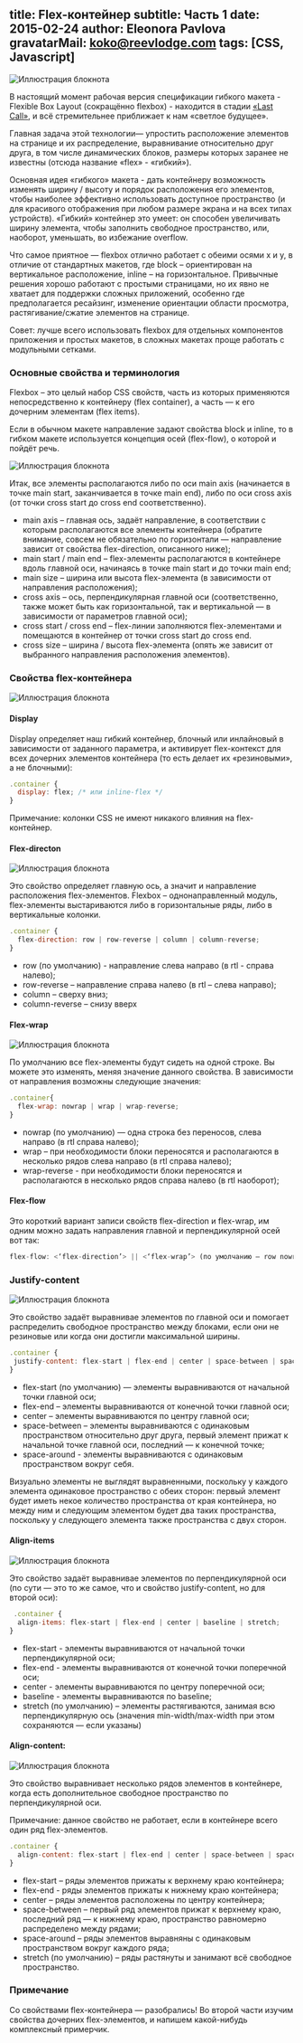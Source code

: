 title: Flex-контейнер
subtitle: Часть 1
date: 2015-02-24
author: Eleonora Pavlova
gravatarMail: koko@reevlodge.com
tags: [CSS, Javascript]
---

![Иллюстрация блокнота](/blog/images/flex.png)

В настоящий момент рабочая версия спецификации гибкого макета - Flexible Box Layout (сокращённо flexbox) - находится в стадии [«Last Call»](http://www.w3.org/TR/css3-flexbox/), и всё стремительнее приближает к нам «светлое будущее». 

<!-- more -->

Главная задача этой технологии— упростить расположение элементов на странице и их распределение, выравнивание относительно друг друга, в том числе динамических блоков, размеры которых заранее не известны (отсюда название «flex» - «гибкий»). 

Основная идея «гибкого» макета - дать контейнеру возможность изменять ширину / высоту и порядок расположения его элементов, чтобы наиболее эффективно использовать доступное пространство (и для красивого отображения при любом размере экрана и на всех типах устройств). «Гибкий» контейнер это умеет: он способен увеличивать ширину элемента, чтобы заполнить свободное пространство, или, наоборот, уменьшать, во избежание overflow.

Что самое приятное — flexbox отлично работает с обеими осями x и y, в отличие от стандартных макетов, где block – ориентирован на вертикальное расположение, inline – на горизонтальное. Привычные решения хорошо работают с простыми страницами, но их явно не хватает для поддержки сложных приложений, особенно где предполагается ресайзинг, изменение ориентации области просмотра, растягивание/сжатие элементов на странице. 

Совет: лучше всего использовать flexbox для отдельных компонентов приложения и простых макетов, в сложных макетах проще работать с модульными сетками. 

### Основные свойства и терминология

Flexbox – это целый набор CSS свойств, часть из которых применяются непосредственно к контейнеру (flex container), а часть — к его дочерним элементам (flex items). 

Если в обычном макете направление задают свойства block и inline, то в гибком макете используется концепция осей (flex-flow), о которой и пойдёт речь.  

![Иллюстрация блокнота](/blog/images/flexbox.png)

Итак, все элементы располагаются либо по оси main axis (начинается в точке main start, заканчивается в точке main end), либо по оси cross axis (от точки cross start до cross end соответственно). 

* main axis – главная ось, задаёт направление, в соответствии с которым располагаются все элементы контейнера (обратите внимание, совсем не обязательно по горизонтали — направление зависит от свойства flex-direction, описанного ниже);
* main start / main end – flex-элементы располагаются в контейнере вдоль главной оси, начинаясь в точке main start и до точки main end; 
* main size – ширина или высота flex-элемента (в зависимости от направления расположения);
* cross axis – ось, перпендикулярная главной оси (соответственно, также может быть как горизонтальной, так и вертикальной — в зависимости от параметров главной оси);
* cross start / cross end – flex-линии заполняются flex-элементами и помещаются в контейнер от точки cross start до cross end. 
* cross size – ширина / высота flex-элемента (опять же зависит от выбранного направления расположения элементов).

### Свойства flex-контейнера

![Иллюстрация блокнота](/blog/images/flex-container.svg) 

#### Display

Display определяет наш гибкий контейнер, блочный или инлайновый в зависимости от заданного параметра, и активирует flex-контекст для всех дочерних элементов контейнера (то есть делает их «резиновыми», а не блочными):

```js
.container {
  display: flex; /* или inline-flex */
}
```

Примечание: колонки CSS не имеют никакого влияния на flex-контейнер. 

#### Flex-directon  

![Иллюстрация блокнота](/blog/images/flex-direction1.svg)

Это свойство определяет главную ось, а значит и направление расположения flex-элементов. Flexbox – однонаправленный модуль, flex-элементы выстариваются либо в горизонтальные ряды, либо в вертикальные колонки. 

```js
.container {
  flex-direction: row | row-reverse | column | column-reverse;
}
```

* row (по умолчанию) - направление слева направо (в rtl - справа налево);
* row-reverse – направление справа налево (в rtl – слева направо);
* column – сверху вниз;
* column-reverse – снизу вверх

#### Flex-wrap 

![Иллюстрация блокнота](/blog/images/flex-wrap.svg)

По умолчанию все flex-элементы будут сидеть на одной строке. Вы можете это изменять, меняя значение данного свойства. В зависимости от направления возможны следующие значения:

```js
.container{
  flex-wrap: nowrap | wrap | wrap-reverse;
}
```

* nowrap (по умолчанию) — одна строка без переносов, слева направо (в rtl справа налево);
* wrap – при необходимости блоки переносятся и располагаются в несколько рядов слева направо (в rtl справа налево);
* wrap-reverse - при необходимости блоки переносятся и располагаются в несколько рядов справа налево (в rtl наоборот);

#### Flex-flow

Это короткий вариант записи свойств flex-direction и flex-wrap, им одним можно задать направления главной и перпендикулярной осей вот так:

```js
flex-flow: <‘flex-direction’> || <‘flex-wrap’> (по умолчанию — row nowrap)
```

### Justify-content

![Иллюстрация блокнота](/blog/images/justify-content.svg)

Это свойство задаёт выравнивае элементов по главной оси и помогает распределить свободное пространство между блоками, если они не резиновые или когда они достигли максимальной ширины.

 ```js
.container {
  justify-content: flex-start | flex-end | center | space-between | space-around;
}
```

* flex-start (по умолчанию) — элементы выравниваются от начальной точки главной оси;
* flex-end – элементы выравниваются от конечной точки главной оси; 
* center – элементы выравниваются по центру главной оси; 
* space-between – элементы выравниваются с одинаковым пространством относительно друг друга, первый элемент прижат к начальной точке главной оси, последний — к конечной точке;  
* space-around -  элементы выравниваются с одинаковым пространством вокруг себя. 

Визуально элементы не выглядят выравненными, поскольку у каждого элемента одинаковое пространство с обеих сторон: первый элемент будет иметь некое количество пространства от края контейнера, но между ним и следующим элементом будет два таких пространства, поскольку у следующего элемента также пространства с двух сторон. 

#### Align-items

![Иллюстрация блокнота](/blog/images/align-items.svg)

Это свойство задаёт выравнивае элементов по перпендикулярной оси (по сути — это то же самое, что и свойство justify-content, но для второй оси):

```js
 .container {
  align-items: flex-start | flex-end | center | baseline | stretch;
}
```

* flex-start -  элементы выравниваются от начальной точки перпендикулярной оси;
* flex-end - элементы выравниваются от конечной точки поперечной оси;
* center - элементы выравниваются по центру поперечной оси;
* baseline - элементы выравниваются по baseline;
* stretch (по умолчанию) – элементы растягиваются, занимая всю перпендикулярную ось (значения min-width/max-width при этом сохраняются — если указаны) 

#### Align-content:

![Иллюстрация блокнота](/blog/images/align-content.svg)

Это свойство выравнивает несколько рядов элементов в контейнере, когда есть дополнительное свободное пространство по перпендикулярной оси. 

Примечание: данное свойство не работает, если в контейнере всего один ряд flex-элементов.

```js
.container {
  align-content: flex-start | flex-end | center | space-between | space-around | stretch;
}
```

* flex-start – ряды элементов прижаты к верхнему краю контейнера;
* flex-end - ряды элементов прижаты к нижнему краю контейнера;
* center – ряды элементов расположены по центру контейнера; 
* space-between – первый ряд элементов прижат к верхнему краю, последний ряд — к нижнему краю, пространство равномерно распределено между рядами;
* space-around – ряды элементов выравняны с одинаковым пространством вокруг каждого ряда; 
* stretch (по умолчанию) – ряды растянуты и занимают всё свободное пространство.

### Примечание

Со свойствами flex-контейнера — разобрались!
Во второй части изучим свойства дочерних flex-элементов, и напишем какой-нибудь комплексный примерчик. 

